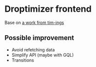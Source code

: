 # Droptimizer frontend

Base on [a work from tim-ings](https://github.com/tim-ings/DroptimizerClient)

## Possible improvement

- Avoid refetching data
- Simplify API (maybe with GQL)
- Transitions